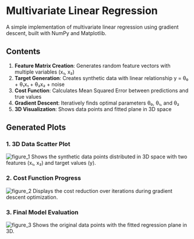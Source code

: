 # Multivariate Linear Regression

A simple implementation of multivariate linear regression using gradient descent, built with NumPy and Matplotlib.

## Contents

1. **Feature Matrix Creation**: Generates random feature vectors with multiple variables (x₁, x₂)
2. **Target Generation**: Creates synthetic data with linear relationship y = θ₀ + θ₁x₁ + θ₂x₂ + noise
3. **Cost Function**: Calculates Mean Squared Error between predictions and true values
4. **Gradient Descent**: Iteratively finds optimal parameters θ₀, θ₁, and θ₂
5. **3D Visualization**: Shows data points and fitted plane in 3D space

## Generated Plots

### 1. 3D Data Scatter Plot

![figure_1](https://github.com/gxstxxv/Multivariate-Lineare-Regression/blob/main/plots/Figure_1.png)
Shows the synthetic data points distributed in 3D space with two features (x₁, x₂) and target values (y).

### 2. Cost Function Progress

![figure_2](https://github.com/gxstxxv/Multivariate-Lineare-Regression/blob/main/plots/Figure_2.png)
Displays the cost reduction over iterations during gradient descent optimization.

### 3. Final Model Evaluation

![figure_3](https://github.com/gxstxxv/Multivariate-Lineare-Regression/blob/main/plots/Figure_3.png)
Shows the original data points with the fitted regression plane in 3D.
